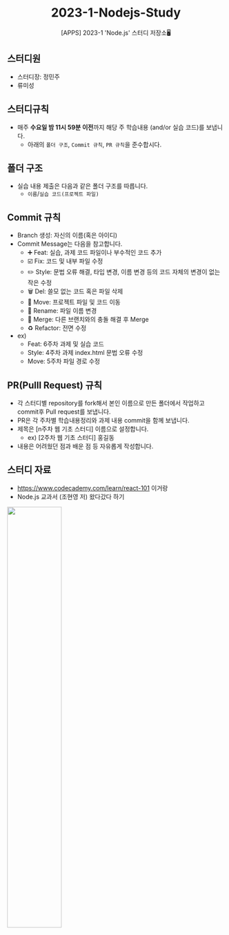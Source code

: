 <h1 align="center">2023-1-Nodejs-Study</h1>
<p align="center">[APPS] 2023-1 'Node.js' 스터디 저장소🖥️</p>


## 스터디원
* 스터디장: 정민주
* 류미성

## 스터디규칙
* 매주 **수요일 밤 11시 59분 이전**까지 해당 주 학습내용 (and/or 실습 코드)를 보냅니다.
  * 아래의 `폴더 구조`, `Commit 규칙`, `PR 규칙`을 준수합시다.

## 폴더 구조
* 실습 내용 제출은 다음과 같은 폴더 구조를 따릅니다.
  * `이름`/`실습 코드(프로젝트 파일)`

## Commit 규칙
* Branch 생성: 자신의 이름(혹은 아이디)
* Commit Message는 다음을 참고합니다.
  * ➕ Feat: 실습, 과제 코드 파일이나 부수적인 코드 추가
  * ☑️ Fix: 코드 및 내부 파일 수정
  * ✏️ Style: 문법 오류 해결, 타입 변경, 이름 변경 등의 코드 자체의 변경이 없는 작은 수정
  * 🗑️ Del: 쓸모 없는 코드 혹은 파일 삭제
  * 🚚 Move: 프로젝트 파일 및 코드 이동
  * 📛 Rename: 파일 이름 변경
  * 🔀 Merge: 다른 브랜치와의 충돌 해결 후 Merge
  * ♻️ Refactor: 전면 수정
* ex)
  * Feat: 6주차 과제 및 실습 코드
  * Style: 4주차 과제 index.html 문법 오류 수정
  * Move: 5주차 파일 경로 수정
 
## PR(Pulll Request) 규칙
* 각 스터디별 repository를 fork해서 본인 이름으로 만든 폴더에서 작업하고 commit후 Pull request를 보냅니다.
* PR은 각 주차별 학습내용정리와 과제 내용 commit을 함께 보냅니다.
* 제목은 [n주차 웹 기초 스터디] 이름으로 설정합니다.
  * ex) [2주차 웹 기초 스터디] 홍길동
* 내용은 어려웠던 점과 배운 점 등 자유롭게 작성합니다.

## 스터디 자료
* https://www.codecademy.com/learn/react-101 이거랑
* Node.js 교과서 (조현영 저) 왔다갔다 하기
<img src="http://image.yes24.com/goods/62597864/XL" width="50%">
